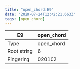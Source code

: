 ```yaml
---
title: "open_chord:E9"
date: "2020-07-24T12:42:21.663Z"
tags: [open_chord]
---
```


|E9|open_chord|
|---|---|
|Type|open_chord|
|Root string|6|
|Fingering|020102|

